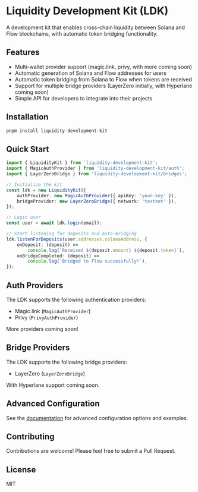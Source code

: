 # Liquidity Development Kit (LDK)

A development kit that enables cross-chain liquidity between Solana and Flow blockchains, with automatic token bridging functionality.

## Features

-   Multi-wallet provider support (magic.link, privy, with more coming soon)
-   Automatic generation of Solana and Flow addresses for users
-   Automatic token bridging from Solana to Flow when tokens are received
-   Support for multiple bridge providers (LayerZero initially, with Hyperlane coming soon)
-   Simple API for developers to integrate into their projects

## Installation

```bash
pnpm install liquidity-development-kit
```

## Quick Start

```typescript
import { LiquidityKit } from 'liquidity-development-kit';
import { MagicAuthProvider } from 'liquidity-development-kit/auth';
import { LayerZeroBridge } from 'liquidity-development-kit/bridges';

// Initialize the kit
const ldk = new LiquidityKit({
	authProvider: new MagicAuthProvider({ apiKey: 'your-key' }),
	bridgeProvider: new LayerZeroBridge({ network: 'testnet' }),
});

// Login user
const user = await ldk.login(email);

// Start listening for deposits and auto-bridging
ldk.listenForDeposits(user.addresses.solanaAddress, {
	onDeposit: (deposit) =>
		console.log(`Received ${deposit.amount} ${deposit.token}`),
	onBridgeCompleted: (deposit) =>
		console.log(`Bridged to Flow successfully!`),
});
```

## Auth Providers

The LDK supports the following authentication providers:

-   Magic.link (`MagicAuthProvider`)
-   Privy (`PrivyAuthProvider`)

More providers coming soon!

## Bridge Providers

The LDK supports the following bridge providers:

-   LayerZero (`LayerZeroBridge`)

With Hyperlane support coming soon.

## Advanced Configuration

See the [documentation](/docs) for advanced configuration options and examples.

## Contributing

Contributions are welcome! Please feel free to submit a Pull Request.

## License

MIT
